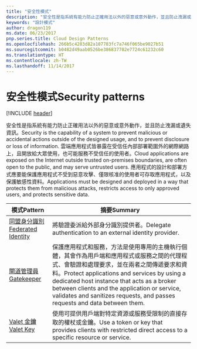 ```yaml
---
title: "安全性模式"
description: "安全性是指系統有能力防止正確用法以外的惡意或意外動作，並且防止洩漏或遺失資訊。 雲端應用程式皆暴露在受信任內部部署範圍外的網際網路上，且開放給大眾使用，也可能服務不受信任的使用者。 應用程式的設計和部署方式應要能保護應用程式不受到惡意攻擊、僅限核准的使用者可存取應用程式，以及保護敏感性資料。"
keywords: "設計模式"
author: dragon119
ms.date: 06/23/2017
pnp.series.title: Cloud Design Patterns
ms.openlocfilehash: 266b5c4283d82a107783fc7a746f065be9027b51
ms.sourcegitcommit: b0482d49aab0526be386837702e7724c61232c60
ms.translationtype: HT
ms.contentlocale: zh-TW
ms.lasthandoff: 11/14/2017
---
```

# <a name="security-patterns"></a><span data-ttu-id="be8a6-106">安全性模式</span><span class="sxs-lookup"><span data-stu-id="be8a6-106">Security patterns</span></span>

[!INCLUDE [header](../../_includes/header.md)]

<span data-ttu-id="be8a6-107">安全性是指系統有能力防止正確用法以外的惡意或意外動作，並且防止洩漏或遺失資訊。</span><span class="sxs-lookup"><span data-stu-id="be8a6-107">Security is the capability of a system to prevent malicious or accidental actions outside of the designed usage, and to prevent disclosure or loss of information.</span></span> <span data-ttu-id="be8a6-108">雲端應用程式皆暴露在受信任內部部署範圍外的網際網路上，且開放給大眾使用，也可能服務不受信任的使用者。</span><span class="sxs-lookup"><span data-stu-id="be8a6-108">Cloud applications are exposed on the Internet outside trusted on-premises boundaries, are often open to the public, and may serve untrusted users.</span></span> <span data-ttu-id="be8a6-109">應用程式的設計和部署方式應要能保護應用程式不受到惡意攻擊、僅限核准的使用者可存取應用程式，以及保護敏感性資料。</span><span class="sxs-lookup"><span data-stu-id="be8a6-109">Applications must be designed and deployed in a way that protects them from malicious attacks, restricts access to only approved users, and protects sensitive data.</span></span>

| <span data-ttu-id="be8a6-110">模式</span><span class="sxs-lookup"><span data-stu-id="be8a6-110">Pattern</span></span> | <span data-ttu-id="be8a6-111">摘要</span><span class="sxs-lookup"><span data-stu-id="be8a6-111">Summary</span></span> |
| ------- | ------- |
| [<span data-ttu-id="be8a6-112">同盟身分識別</span><span class="sxs-lookup"><span data-stu-id="be8a6-112">Federated Identity</span></span>](../federated-identity.md) | <span data-ttu-id="be8a6-113">將驗證委派給外部身分識別提供者。</span><span class="sxs-lookup"><span data-stu-id="be8a6-113">Delegate authentication to an external identity provider.</span></span> |
| [<span data-ttu-id="be8a6-114">閘道管理員</span><span class="sxs-lookup"><span data-stu-id="be8a6-114">Gatekeeper</span></span>](../gatekeeper.md) | <span data-ttu-id="be8a6-115">保護應用程式和服務，方法是使用專用的主機執行個體，其會作為用戶端和應用程式或服務之間的代理程式、會驗證和處理要求，並在兩者之間傳遞要求和資料。</span><span class="sxs-lookup"><span data-stu-id="be8a6-115">Protect applications and services by using a dedicated host instance that acts as a broker between clients and the application or service, validates and sanitizes requests, and passes requests and data between them.</span></span> |
| [<span data-ttu-id="be8a6-116">Valet 金鑰</span><span class="sxs-lookup"><span data-stu-id="be8a6-116">Valet Key</span></span>](../valet-key.md) | <span data-ttu-id="be8a6-117">使用可提供用戶端對特定資源或服務受限制的直接存取的權杖或金鑰。</span><span class="sxs-lookup"><span data-stu-id="be8a6-117">Use a token or key that provides clients with restricted direct access to a specific resource or service.</span></span> |
